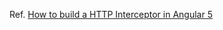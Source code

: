 Ref. [How to build a HTTP Interceptor in Angular 5](https://theinfogrid.com/tech/developers/angular/building-http-interceptor-angular-5/)
